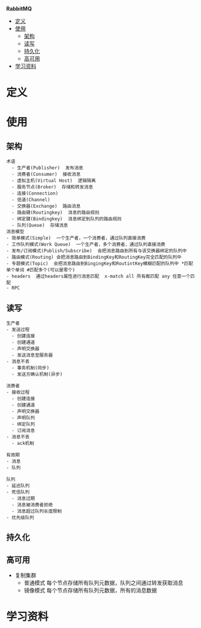 **RabbitMQ**
- [定义](#定义)
- [使用](#使用)
  - [架构](#架构)
  - [读写](#读写)
  - [持久化](#持久化)
  - [高可用](#高可用)
- [学习资料](#学习资料)

# 定义 #

# 使用 #
## 架构 ##
```
术语
  - 生产者(Publisher)  发布消息
  - 消费者(Consumer)  接收消息  
  - 虚拟主机(Virtual Host)  逻辑隔离
  - 服务节点(Broker)  存储和转发消息
  - 连接(Connection)
  - 信道(Channel)
  - 交换器(Exchange)  路由消息
  - 路由键(Routingkey)  消息的路由规则
  - 绑定键(Bindingkey)  消息绑定到队列的路由规则
  - 队列(Queue)  存储消息
消息模型
- 简单模式(Simple)  一个生产者，一个消费者，通过队列直接消费
- 工作队列模式(Work Queue)  一个生产者，多个消费者，通过队列直接消费
- 发布/订阅模式(Publish/Subscribe)  会把消息路由到所有与该交换器绑定的队列中
- 路由模式(Routing) 会把消息路由到BindingKey和RoutingKey完全匹配的队列中
- 专题模式(Topic)  会把消息路由到BingingKey和RoutintKey模糊匹配的队列中 *匹配单个单词 #匹配多个(可以是零个)
- headers  通过headers属性进行消息匹配  x-match all 所有都匹配 any 任意一个匹配
- RPC  
```

## 读写 ##
```
生产者
- 发送过程
  - 创建连接
  - 创建通道
  - 声明交换器
  - 发送消息至服务器
- 消息不丢
  - 事务机制(同步)
  - 发送方确认机制(异步)

消费者
- 接收过程
  - 创建连接
  - 创建通道
  - 声明交换器
  - 声明队列
  - 绑定队列
  - 订阅消息
- 消息不丢
  - ack机制

有效期
- 消息
- 队列

队列
- 延迟队列
- 死信队列
  - 消息过期
  - 消息被消费者拒绝
  - 消息超过队列长度限制
- 优先级队列
```

## 持久化 ##

## 高可用 ##
- 复制集群  
  - 普通模式
    每个节点存储所有队列元数据，队列之间通过转发获取消息
  - 镜像模式
    每个节点存储所有队列元数据，所有的消息数据

# 学习资料 #
 
